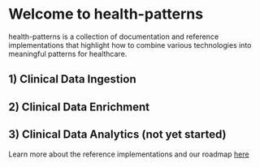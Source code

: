 # Welcome to health-patterns

health-patterns is a collection of documentation and reference implementations that highlight how to combine various technologies into meaningful patterns for healthcare.


## 1) Clinical Data Ingestion 
## 2) Clinical Data Enrichment  
## 3) Clinical Data Analytics (not yet started)

Learn more about the reference implementations and our  roadmap [here](roadmap.md)
